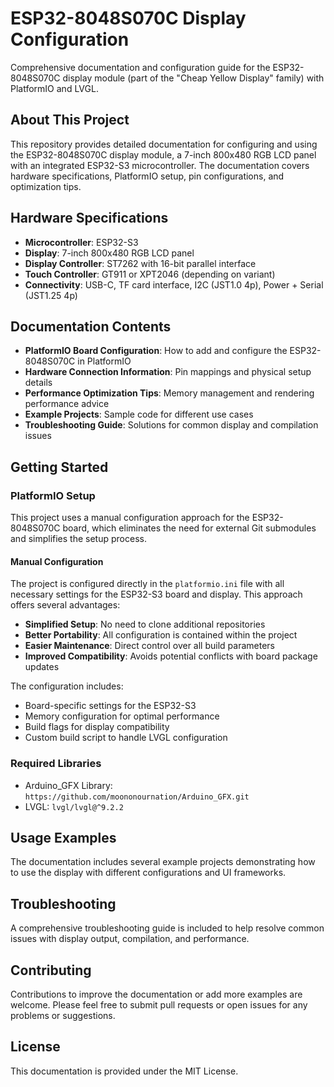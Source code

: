 # ESP32-8048S070C Display Configuration

Comprehensive documentation and configuration guide for the ESP32-8048S070C display module (part of the "Cheap Yellow Display" family) with PlatformIO and LVGL.

## About This Project

This repository provides detailed documentation for configuring and using the ESP32-8048S070C display module, a 7-inch 800x480 RGB LCD panel with an integrated ESP32-S3 microcontroller. The documentation covers hardware specifications, PlatformIO setup, pin configurations, and optimization tips.

## Hardware Specifications

- **Microcontroller**: ESP32-S3
- **Display**: 7-inch 800x480 RGB LCD panel
- **Display Controller**: ST7262 with 16-bit parallel interface
- **Touch Controller**: GT911 or XPT2046 (depending on variant)
- **Connectivity**: USB-C, TF card interface, I2C (JST1.0 4p), Power + Serial (JST1.25 4p)

## Documentation Contents

- **PlatformIO Board Configuration**: How to add and configure the ESP32-8048S070C in PlatformIO
- **Hardware Connection Information**: Pin mappings and physical setup details
- **Performance Optimization Tips**: Memory management and rendering performance advice
- **Example Projects**: Sample code for different use cases
- **Troubleshooting Guide**: Solutions for common display and compilation issues

## Getting Started

### PlatformIO Setup

This project uses a manual configuration approach for the ESP32-8048S070C board, which eliminates the need for external Git submodules and simplifies the setup process.

#### Manual Configuration

The project is configured directly in the `platformio.ini` file with all necessary settings for the ESP32-S3 board and display. This approach offers several advantages:

- **Simplified Setup**: No need to clone additional repositories
- **Better Portability**: All configuration is contained within the project
- **Easier Maintenance**: Direct control over all build parameters
- **Improved Compatibility**: Avoids potential conflicts with board package updates

The configuration includes:
- Board-specific settings for the ESP32-S3
- Memory configuration for optimal performance
- Build flags for display compatibility
- Custom build script to handle LVGL configuration

### Required Libraries

- Arduino_GFX Library: `https://github.com/moononournation/Arduino_GFX.git`
- LVGL: `lvgl/lvgl@^9.2.2`

## Usage Examples

The documentation includes several example projects demonstrating how to use the display with different configurations and UI frameworks.

## Troubleshooting

A comprehensive troubleshooting guide is included to help resolve common issues with display output, compilation, and performance.

## Contributing

Contributions to improve the documentation or add more examples are welcome. Please feel free to submit pull requests or open issues for any problems or suggestions.

## License

This documentation is provided under the MIT License.
